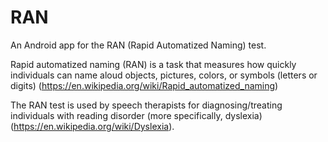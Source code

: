 # RAN
An Android app for the RAN (Rapid Automatized Naming) test.

Rapid automatized naming (RAN) is a task that measures how quickly individuals can name aloud objects, pictures, colors, or symbols (letters or digits) (https://en.wikipedia.org/wiki/Rapid_automatized_naming)

The RAN test is used by speech therapists for diagnosing/treating individuals with reading disorder (more specifically, dyslexia) (https://en.wikipedia.org/wiki/Dyslexia).